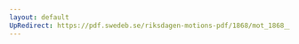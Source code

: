 ```yaml
---
layout: default
UpRedirect: https://pdf.swedeb.se/riksdagen-motions-pdf/1868/mot_1868__fk__00067/mot_1868__fk__00067_002.pdf
---
```

